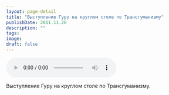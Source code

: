 ```yaml
---
layout: page-detail
title: "Выступление Гуру на круглом столе по Трансгуманизму"
publishDate: 2011.11.26
description: ""
tags:
image:
draft: false
---
```


<audio title="2011.11.26 - Выступление Гуру на круглом столе по Трансгуманизму.mp3" src="/upload/iblock/f51/f51ae6b37b106343eae439611aef1a32.mp3" controls=""></audio>

 Выступление Гуру на круглом столе по Трансгуманизму. 

  
